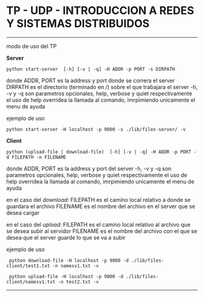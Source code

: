 # TP - UDP - INTRODUCCION A REDES Y SISTEMAS DISTRIBUIDOS
---

modo de uso del TP

**Server**

```
python start-server  [-h] [-v | -q] -H ADDR -p PORT -s DIRPATH
```
donde ADDR, PORT es la address y port donde se correra el server
DIRPATH es el directorio (terminado en /) sobre el que trabajara el server
-h, -v y -q son parametros opcionales, help, verbose y quiet respectivamente
el uso de help overridea la llamada al comando, imrpimiendo unicamente el menu de ayuda

ejemplo de uso
```
python start-server -H localhost -p 9000 -s ./lib/files-server/ -v
```

**Client**

```
python (upload-file | download-file)  [-h] [-v | -q] -H ADDR -p PORT -d FILEPATH -n FILENAME
```
donde ADDR, PORT es la address y port del server
-h, -v y -q son parametros opcionales, help, verbose y quiet respectivamente
el uso de help overridea la llamada al comando, imrpimiendo unicamente el menu de ayuda

en el caso del *download*:
FILEPATH es el camino local relativo a donde se guardara el archivo
FILENAME es el nombre del archivo en el server que se desea cargar

en el caso del *upload*:
FILEPATH es el camino local relativo al archivo que se desea subir al servidor
FILENAME es el nombre del archivo con el que se desea que el server guarde lo que se va a subir

ejemplo de uso
```
 python download-file -H localhost -p 9000 -d ./lib/files-client/test1.txt -n namesv1.txt -v

 python upload-file -H localhost -p 9000 -d ./lib/files-client/namesv1.txt -n test2.txt -v
```
---